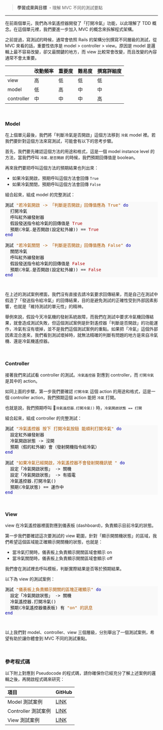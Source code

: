 > **學習成果與目標**
>・理解 MVC 不同的測試要點

<hr style="border-top: 2px solid #eee">

在前兩個單元，我們為冷氣遙控器開發了「打開冷氣」功能，以此理解了 TDD 概念。在這個單元裡，我們要進一步加入 MVC 的概念來拆解程式架構。

之前提過，寫測試的時候，通常會依照 Rails 的架構分別撰寫不同層級的測試，從 MVC 來看的話，重要性依序是 model > controller > view。原因是 model 是邏輯上最不容易改變，卻又最關鍵的地方，而 view 比較常會改變，而且改變的內容通常不會太重要。

|          |  改動頻率  |  重要度  |  難易度   |  撰寫詳細度 |
|----------|----------|----------|----------|-----------|
|view      |    高    |    低    |    低     |    低     |
|model     |    低    |    高    |    中     |    中     |
|controller|    中    |    中    |    中     |    高     |

<br>

### Model

在上個單元最後，我們將「判斷冷氣是否開啟」這個方法移到 `冷氣` model 裡。若我們要針對這個方法來寫測試，可能會有以下的思考步驟。

首先，我們要先確認這個方法的用途和格式，這是一個 model instance level 的方法，當我們呼叫 `冷氣.是否開啟` 的時候，我們預期回傳值是 boolean。

再來我們要把呼叫這個方法的預期結果也列出來：

* 如果冷氣開啟，預期呼叫這個方法會回傳 `True`
* 如果冷氣關閉，預期呼叫這個方法會回傳 `False`

組合起來，組成 model 的完整測試：

<pre style="background:#f9f9f9;color:#080808">測試</span> <span style="color: #aa5500">&quot;若冷氣開啟 -&gt; 「判斷是否開啟」回傳值應為 True&quot;</span> <span style="color: #0000aa">do</span>
  打開冷氣
  呼叫紅外線發射器
  假設發送指令給冷氣的回傳值是 <span style="color: #aa0000">True</span>
  預期(冷氣.是否開啟(設定紅外線)) == <span style="color: #aa0000">True</span>
<span style="color: #0000aa">end</span>

測試 <span style="color: #aa5500">&quot;若冷氣關閉 -&gt; 「判斷是否開啟」回傳值應為 False&quot;</span> <span style="color: #0000aa">do</span>
  關閉冷氣
  呼叫紅外線發射器
  假設發送指令給冷氣的回傳值是 <span style="color: #aa0000">False</span>
  預期(冷氣.是否開啟(設定紅外線)) == <span style="color: #aa0000">False</span>
<span style="color: #0000aa">end</span>
</pre>

<br>

在上述的測試案例裡面，我們沒有直接去請冷氣要求回傳結果，而是自己在測試中假造了「發送指令給冷氣」的回傳結果，目的是避免測試的正確性受到外部因素影響，也就是「維持測試的單元性」的精神。

舉例來說，假設今天冷氣機的發射系統故障，而我們在測試中要求冷氣機回傳結果，就會造成測試失敗，但這個測試案例是針對遙控器「判斷是否開啟」的功能運作，冷氣有沒有壞掉，並不是我們這個測試案例的重點。如果把「冷氣」這個外部因素混合進來，我們看到測試壞掉時，就無法精確的判斷有問題的地方是來自冷氣機、還是冷氣機遙控器。

<br>

### Controller

接著我們來試試看 controller 的測試。`冷氣遙控器` 對應到 controller，而 `打開冷氣` 是其中的 action。

如同上面的步驟，第一步我們要確認 `打開冷氣` 這個 action 的用途和格式，這是一個 controller action，我們預期這個 action 能把 `冷氣` 打開。

也就是說，我們預期呼叫 `冷氣遙控器.打開冷氣()` 時，`冷氣開啟狀態 == 打開`

組合起來，組成 controller 的完整測試：

<pre style="background:#f9f9f9;color:#080808">測試 <span style="color: #aa5500">&quot;冷氣遙控器 按下 打開冷氣按鈕 能順利打開冷氣&quot;</span> <span style="color: #0000aa">do</span>
  設定紅外線發射器
  冷氣開啟狀態 -&gt; 沒開
  預期（假的紅外線）會（發射開機指令給冷氣）
<span style="color: #0000aa">end</span>

測試 <span style="color: #aa5500">&quot;如果冷氣已經開啟，冷氣遙控器不會發射開機訊號 &quot;</span> <span style="color: #0000aa">do</span>
  設定「冷氣開啟狀態」 -&gt; 關機
  設定「冷氣開啟狀態」 -&gt; 有插電
  冷氣遙控器.打開冷氣()
  預期(冷氣狀態) == 運作中
<span style="color: #0000aa">end</span>
</pre>

<br>

### View

view 在冷氣遙控器裡面對應到儀表板 (dashboard)，負責顯示目前冷氣的狀態。

第一步我們要確認這次要測試的 view 範圍，針對「顯示開關機狀態」的區域，我們希望這個區域能正確顯示開關機的狀態，也就是：

- 當冷氣打開時，儀表板上負責顯示開關區域會顯示 on
- 當冷氣關閉時，儀表板上負責顯示開關區域會顯示 off

我們會在測試裡去呼叫模板，判斷實際結果是否等於預期結果。

以下為 view 的測試案例：

<pre style="background:#f9f9f9;color:#080808">測試</span> <span style="color: #aa5500">&quot;儀表板上負責顯示開關的區塊正確顯示&quot;</span> <span style="color: #0000aa">do</span>
  設定「冷氣開啟狀態」 -&gt; 關機
  冷氣遙控器.打開冷氣()
  預期(冷氣遙控器儀表板) 有 <span style="color: #aa5500">&quot;on&quot; 的訊息</span>
<span style="color: #0000aa">end</span>
</pre>

<br>

以上我們對 model、controller、view 三個層級，分別舉出了一個測試案例，希望有助於讓你體會到 MVC 不同的測試重點。

<br>

### 參考程式碼

以下附上對應到 Pseudocode 的程式碼，請你確保你已經充分了解上述案例的邏輯之後，再開啟程式碼來研究：


| 項目 | GitHub |
| :----- | :----- |
| Model 測試案例 | [LINK](https://github.com/ALPHACamp/air-conditioner/commit/e584d5731213ea4228d20ecc0a8842fe0ad9e6cb) |
| Controller 測試案例 | [LINK](https://github.com/ALPHACamp/air-conditioner/commit/1e2a9df696f0312868f143c9c5efb3c8a2ba6820) |
| View 測試案例 | [LINK](https://github.com/ALPHACamp/air-conditioner/commit/613d004b47ca31ac38b771e0dab571ab4f74988d) |
